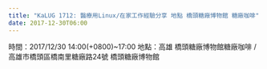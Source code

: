 ```yaml
---
title: "KaLUG 1712: 醫療用Linux/在家工作經驗分享 地點 橋頭糖廠博物館 糖廠咖啡"
date: 2017-12-30T06:00
---
```


時間：2017/12/30 14:00(+0800)~17:00
地點：高雄 橋頭糖廠博物館糖廠咖啡 / 高雄市橋頭區橋南里糖廠路24號 橋頭糖廠博物館